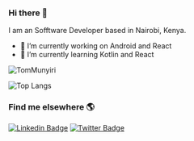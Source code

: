 ### Hi there 👋

I am an Sofftware Developer based in Nairobi, Kenya.

- 🔭 I’m currently working on Android and React
- 🌱 I’m currently learning Kotlin and React

<p align="left"> <img src="https://komarev.com/ghpvc/?username=TomMunyiri" alt="TomMunyiri" /> </p>

![Top Langs](https://github-readme-stats.vercel.app/api/top-langs/?username=TomMunyiri&hide=html)

### Find me elsewhere 🌎

[![Linkedin Badge](https://img.shields.io/badge/-LinkedIn-blue?style=flat-square&logo=Linkedin&logoColor=white&link=https://www.linkedin.com/in/tom-munyiri/)](https://www.linkedin.com/in/tom-munyiri/)  [![Twitter Badge](https://img.shields.io/badge/-Twitter-1ca0f1?style=flat-square&labelColor=1ca0f1&logo=twitter&logoColor=white&link=https://twitter.com/_diogorodrigues)](https://twitter.com/tom_munyiri)
